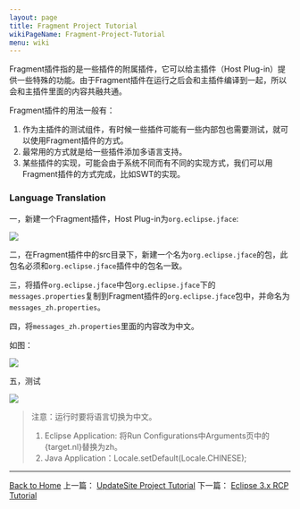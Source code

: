 ```yaml
---
layout: page
title: Fragment Project Tutorial
wikiPageName: Fragment-Project-Tutorial
menu: wiki
---
```


Fragment插件指的是一些插件的附属插件，它可以给主插件（Host Plug-in）提供一些特殊的功能。由于Fragment插件在运行之后会和主插件编译到一起，所以会和主插件里面的内容共融共通。

Fragment插件的用法一般有：

1. 作为主插件的测试组件，有时候一些插件可能有一些内部包也需要测试，就可以使用Fragment插件的方式。
2. 最常用的方式就是给一些插件添加多语言支持。
3. 某些插件的实现，可能会由于系统不同而有不同的实现方式，我们可以用Fragment插件的方式完成，比如SWT的实现。

### Language Translation

一，新建一个Fragment插件，Host Plug-in为`org.eclipse.jface`:

![]({{site.baseurl}}/eclipse.tutorial/wiki/images/image_fragment_creation.png)

二，在Fragment插件中的src目录下，新建一个名为`org.eclipse.jface`的包，此包名必须和`org.eclipse.jface`插件中的包名一致。

三，将插件`org.eclipse.jface`中包`org.eclipse.jface`下的`messages.properties`复制到Fragment插件的`org.eclipse.jface`包中，并命名为`messages_zh.properties`。

四，将`messages_zh.properties`里面的内容改为中文。

如图：

![]({{site.baseurl}}/eclipse.tutorial/wiki/images/image_fragment_jface.png)

五，测试

![]({{site.baseurl}}/eclipse.tutorial/wiki/images/image_fragment_jface_msg.png)

>
>注意：运行时要将语言切换为中文。 
>
> 1. Eclipse Application: 将Run Configurations中Arguments页中的{target.nl}替换为zh。
> 2. Java Application：Locale.setDefault(Locale.CHINESE);

***
[Back to Home]({{site.baseurl}}/eclipse.tutorial/wiki/)  上一篇： [UpdateSite Project Tutorial](http://ecsoya.github.io/eclipse.tutorial/wiki/UpdateSite-Project-Tutorial) 下一篇： [Eclipse 3.x RCP Tutorial](http://ecsoya.github.io/eclipse.tutorial/wiki/Eclipse-3.x-RCP-Tutorial)
